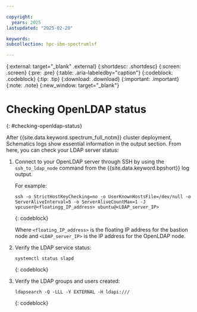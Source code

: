 ```yaml
---

copyright:
  years: 2025
lastupdated: "2025-02-20"

keywords:
subcollection: hpc-ibm-spectrumlsf

---
```


{:external: target="_blank" .external}
{:shortdesc: .shortdesc}
{:screen: .screen}
{:pre: .pre}
{:table: .aria-labeledby="caption"}
{:codeblock: .codeblock}
{:tip: .tip}
{:download: .download}
{:important: .important}
{:note: .note}
{:new_window: target="_blank"}

# Checking OpenLDAP status
{: #checking-openldap-status}

After {{site.data.keyword.spectrum_full_notm}} cluster deployment, Schematics logs show essential information in the output section. From here, you can check your LDAP server status:

1. Connect to your OpenLDAP server through SSH by using the `ssh_to_ldap_node` command from the {{site.data.keyword.bpshort}} log output.

    For example:

    ```text
    ssh -o StrictHostKeyChecking=no -o UserKnownHostsFile=/dev/null -o ServerAliveInterval=5 -o ServerAliveCountMax=1 -J vpcuser@<floatingg_IP_address> ubuntu@<LDAP_server_IP>
    ```
    {: codeblock}

    Where `<floating_IP_address>` is the floating IP address for the bastion node and `<LDAP_server_IP>` is the IP address for the OpenLDAP node.

2. Verify the LDAP service status:

    ```text
    systemctl status slapd
    ```
    {: codeblock}

3. Verify the LDAP groups and users created:

    ```text
    ldapsearch -Q -LLL -Y EXTERNAL -H ldapi:///
    ```
    {: codeblock}
